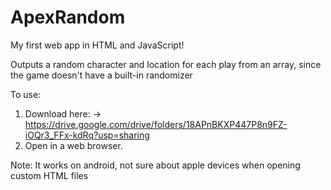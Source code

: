 # ApexRandom
My first web app in HTML and JavaScript!

Outputs a random character and location for each play from an array, since the game doesn't have a built-in randomizer

To use: 
1. Download here: -> https://drive.google.com/drive/folders/18APnBKXP447P8n9FZ-iOQr3_FFx-kdRq?usp=sharing 
2. Open in a web browser. 

Note: It works on android, not sure about apple devices when opening custom HTML files
